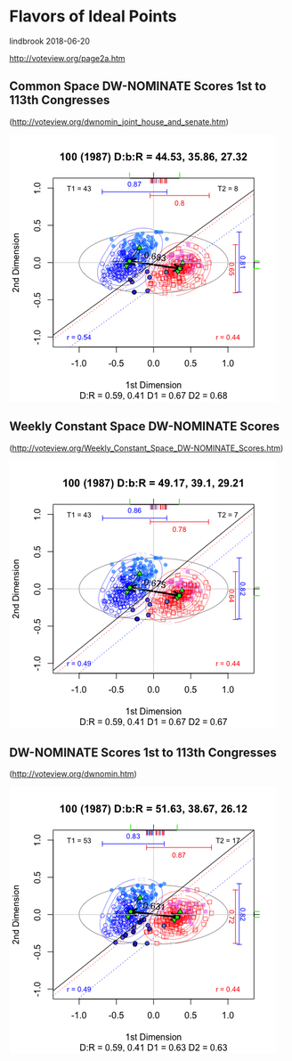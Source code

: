 Flavors of Ideal Points
================
lindbrook
2018-06-20

<http://voteview.org/page2a.htm>

Common Space DW-NOMINATE Scores 1st to 113th Congresses
-------------------------------------------------------

(<http://voteview.org/dwnomin_joint_house_and_senate.htm>)

![100th Congress, 1987-89](ip_files/figure-markdown_github/common-1.png)

Weekly Constant Space DW-NOMINATE Scores
----------------------------------------

(<http://voteview.org/Weekly_Constant_Space_DW-NOMINATE_Scores.htm>)

![100th Congress, 1987-89](ip_files/figure-markdown_github/weekly-1.png)

DW-NOMINATE Scores 1st to 113th Congresses
------------------------------------------

(<http://voteview.org/dwnomin.htm>)

![100th Congress, 1987-89](ip_files/figure-markdown_github/dw-1.png)
